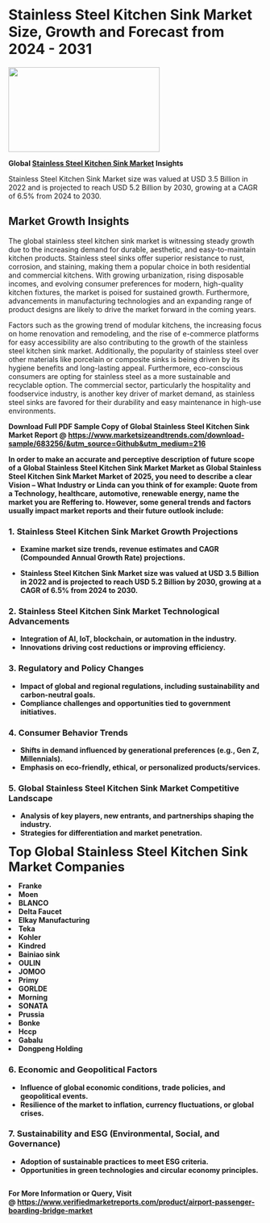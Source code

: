 <H1>Stainless Steel Kitchen Sink Market Size, Growth and Forecast from 2024 - 2031</H1><img class="aligncenter size-medium wp-image-584254" src="https://thirdeyenews.in/wp-content/uploads/2024/09/Global-Market-Research-300x168.jpeg" alt="" width="300" height="168" /><p><strong>Global&nbsp;<a href="https://www.marketsizeandtrends.com/download-sample/683256/&amp;utm_source=Github&utm_medium=216">Stainless Steel Kitchen Sink Market</a> Insights</strong></p><p>Stainless Steel Kitchen Sink Market size was valued at USD 3.5 Billion in 2022 and is projected to reach USD 5.2 Billion by 2030, growing at a CAGR of 6.5% from 2024 to 2030.</p><p><h2>Market Growth Insights</h2> <p>The global stainless steel kitchen sink market is witnessing steady growth due to the increasing demand for durable, aesthetic, and easy-to-maintain kitchen products. Stainless steel sinks offer superior resistance to rust, corrosion, and staining, making them a popular choice in both residential and commercial kitchens. With growing urbanization, rising disposable incomes, and evolving consumer preferences for modern, high-quality kitchen fixtures, the market is poised for sustained growth. Furthermore, advancements in manufacturing technologies and an expanding range of product designs are likely to drive the market forward in the coming years.</p> <p><strong></strong></p> <p>Factors such as the growing trend of modular kitchens, the increasing focus on home renovation and remodeling, and the rise of e-commerce platforms for easy accessibility are also contributing to the growth of the stainless steel kitchen sink market. Additionally, the popularity of stainless steel over other materials like porcelain or composite sinks is being driven by its hygiene benefits and long-lasting appeal. Furthermore, eco-conscious consumers are opting for stainless steel as a more sustainable and recyclable option. The commercial sector, particularly the hospitality and foodservice industry, is another key driver of market demand, as stainless steel sinks are favored for their durability and easy maintenance in high-use environments.</p> <p><strong></p><p><span class=""><strong>Download Full PDF Sample Copy of Global Stainless Steel Kitchen Sink Market Report</strong> @ <a href="https://www.marketsizeandtrends.com/download-sample/683256/&amp;utm_source=Github&utm_medium=216" target="_blank">https://www.marketsizeandtrends.com/download-sample/683256/&amp;utm_source=Github&utm_medium=216</a></span></p><p>In order to make an accurate and perceptive description of future scope of a Global&nbsp;Stainless Steel Kitchen Sink Market Market as Global&nbsp;Stainless Steel Kitchen Sink Market Market of 2025, you need to describe a clear Vision &ndash; What Industry or Linda can you think of for example: Quote from a Technology, healthcare, automotive, renewable energy, name the market you are Reffering to. However, some general trends and factors usually impact market reports and their future outlook include:</p><h3>1.&nbsp;<strong>Stainless Steel Kitchen Sink Market Growth Projections</strong></h3><ul><li>Examine market size trends, revenue estimates and CAGR (Compounded Annual Growth Rate) projections.</li><li><p>Stainless Steel Kitchen Sink Market size was valued at USD 3.5 Billion in 2022 and is projected to reach USD 5.2 Billion by 2030, growing at a CAGR of 6.5% from 2024 to 2030.</p></li></ul><h3>2.&nbsp;<strong>Stainless Steel Kitchen Sink Market Technological Advancements</strong></h3><ul><li>Integration of AI, IoT, blockchain, or automation in the industry.</li><li>Innovations driving cost reductions or improving efficiency.</li></ul><h3>3.&nbsp;<strong>Regulatory and Policy Changes</strong></h3><ul><li>Impact of global and regional regulations, including sustainability and carbon-neutral goals.</li><li>Compliance challenges and opportunities tied to government initiatives.</li></ul><h3>4.&nbsp;<strong>Consumer Behavior Trends</strong></h3><ul><li>Shifts in demand influenced by generational preferences (e.g., Gen Z, Millennials).</li><li>Emphasis on eco-friendly, ethical, or personalized products/services.</li></ul><h3>5.&nbsp;<strong>Global Stainless Steel Kitchen Sink Market Competitive Landscape</strong></h3><ul><li>Analysis of key players, new entrants, and partnerships shaping the industry.</li><li>Strategies for differentiation and market penetration.</li></ul><p data-pm-slice="1 1 []"><span style="color: inherit; font-family: inherit; font-size: 25px;">Top Global Stainless Steel Kitchen Sink Market Companies</span></p><div class="" data-test-id=""><p><li>Franke</li><li> Moen</li><li> BLANCO</li><li> Delta Faucet</li><li> Elkay Manufacturing</li><li> Teka</li><li> Kohler</li><li> Kindred</li><li> Bainiao sink</li><li> OULIN</li><li> JOMOO</li><li> Primy</li><li> GORLDE</li><li> Morning</li><li> SONATA</li><li> Prussia</li><li> Bonke</li><li> Hccp</li><li> Gabalu</li><li> Dongpeng Holding</li></p></div><h3>6.&nbsp;<strong>Economic and Geopolitical Factors</strong></h3><ul><li>Influence of global economic conditions, trade policies, and geopolitical events.</li><li>Resilience of the market to inflation, currency fluctuations, or global crises.</li></ul><h3>7.&nbsp;<strong>Sustainability and ESG (Environmental, Social, and Governance)</strong></h3><ul><li>Adoption of sustainable practices to meet ESG criteria.</li><li>Opportunities in green technologies and circular economy principles.</li></ul><h2><strong style="font-size: 14px;">For More Information or Query, Visit @&nbsp;</strong><a style="background-color: #ffffff; font-size: 14px;" href="https://www.marketsizeandtrends.com/report/stainless-steel-kitchen-sink-market/" target="_blank">https://www.verifiedmarketreports.com/product/airport-passenger-boarding-bridge-market</a></h2>
